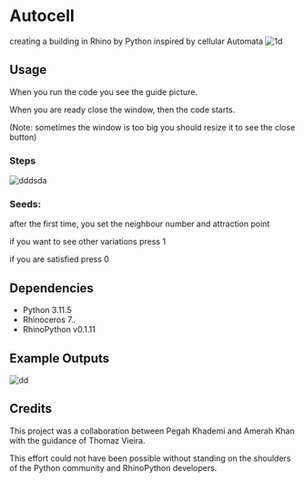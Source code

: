 # Autocell

creating a building in Rhino by Python inspired by cellular Automata
![1d](https://github.com/Pegital/Autocell/assets/84562364/dfbd4177-e5a0-4274-b252-b58b1b720ffe)


## Usage

When you run the code you see the guide picture.

When you are ready close the window, then the code starts.

(Note: sometimes the window is too big you should resize it to see the close button)

### Steps
![dddsda](https://github.com/Pegital/Autocell/assets/84562364/3b3220d5-e475-4e3f-a07c-0208494b87ff)


### Seeds:
after the first time, you set the neighbour number and attraction point

if you want to see other variations press 1

if you are satisfied press 0

## Dependencies
- Python 3.11.5
- Rhinoceros 7.*.*
- RhinoPython v0.1.11

## Example Outputs
![dd](https://github.com/Pegital/Autocell/assets/84562364/78273de6-6727-465b-8245-a3d45bf61d0b)


## Credits

This project was a collaboration between Pegah Khademi and Amerah Khan with the guidance of Thomaz Vieira. 

This effort could not have been possible without standing on the shoulders of the Python community and RhinoPython developers. 


